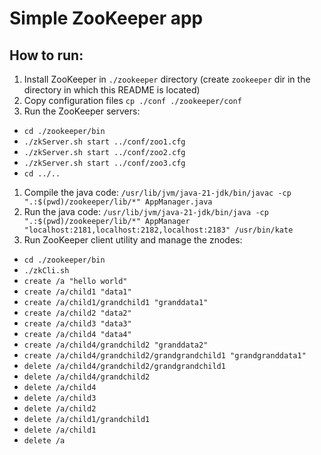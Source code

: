 # Simple ZooKeeper app

## How to run:

1. Install ZooKeeper in `./zookeeper` directory (create `zookeeper` dir in the directory in which this README is located)
1. Copy configuration files `cp ./conf ./zookeeper/conf`
1. Run the ZooKeeper servers:
- `cd ./zookeeper/bin`
- `./zkServer.sh start ../conf/zoo1.cfg`
- `./zkServer.sh start ../conf/zoo2.cfg`
- `./zkServer.sh start ../conf/zoo3.cfg`
- `cd ../..`
1. Compile the java code: `/usr/lib/jvm/java-21-jdk/bin/javac -cp ".:$(pwd)/zookeeper/lib/*" AppManager.java`
1. Run the java code: `/usr/lib/jvm/java-21-jdk/bin/java -cp ".:$(pwd)/zookeeper/lib/*" AppManager "localhost:2181,localhost:2182,localhost:2183" /usr/bin/kate`
1. Run ZooKeeper client utility and manage the znodes:
- `cd ./zookeeper/bin`
- `./zkCli.sh`
- `create /a "hello world"`
- `create /a/child1 "data1"`
- `create /a/child1/grandchild1 "granddata1"`
- `create /a/child2 "data2"`
- `create /a/child3 "data3"`
- `create /a/child4 "data4"`
- `create /a/child4/grandchild2 "granddata2"`
- `create /a/child4/grandchild2/grandgrandchild1 "grandgranddata1"`
- `delete /a/child4/grandchild2/grandgrandchild1`
- `delete /a/child4/grandchild2`
- `delete /a/child4`
- `delete /a/child3`
- `delete /a/child2`
- `delete /a/child1/grandchild1`
- `delete /a/child1`
- `delete /a`
